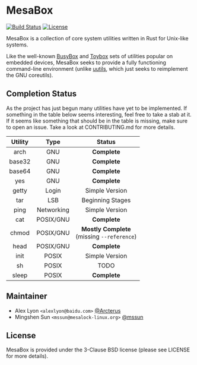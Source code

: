 MesaBox
=======

[![Build Status](https://ci.mesalock-linux.org/api/badges/mesalock-linux/mesabox/status.svg?branch=master)](https://ci.mesalock-linux.org/mesalock-linux/mesabox)
[![License](https://img.shields.io/badge/license-BSD-blue.svg)](LICENSE)

MesaBox is a collection of core system utilities written in Rust for Unix-like
systems.  

Like the well-known [BusyBox][] and [Toybox][] sets of utilities popular on
embedded devices, MesaBox seeks to provide a fully functioning command-line
environment (unlike [uutils][], which just seeks to reimplement the GNU
coreutils).

Completion Status
-----------------

As the project has just begun many utilities have yet to be implemented.  If
something in the table below seems interesting, feel free to take a stab at it.
If it seems like something that should be in the table is missing, make sure to
open an issue.  Take a look at CONTRIBUTING.md for more details.

Utility | Type | Status
:------:|:----:|:------:
arch    | GNU  | **Complete**
base32  | GNU  | **Complete**
base64  | GNU  | **Complete**
yes     | GNU  | **Complete**
getty   | Login | Simple Version
tar     | LSB  | Beginning Stages
ping    | Networking | Simple Version
cat     | POSIX/GNU | **Complete**
chmod   | POSIX/GNU | **Mostly Complete** <br/> (missing `--reference`)
head    | POSIX/GNU | **Complete**
init    | POSIX | Simple Version
sh      | POSIX | TODO
sleep   | POSIX | **Complete**

Maintainer
----------

  - Alex Lyon `<alexlyon@baidu.com>` [@Arcterus](https://github.com/Arcterus)
  - Mingshen Sun `<mssun@mesalock-linux.org>` [@mssun](https://github.com/mssun)

[BusyBox]: https://busybox.net/about
[Toybox]: https://landley.net/toybox/about.html
[uutils]: https://github.com/uutils/coreutils

License
-------

MesaBox is provided under the 3-Clause BSD license (please see LICENSE for more
details).
